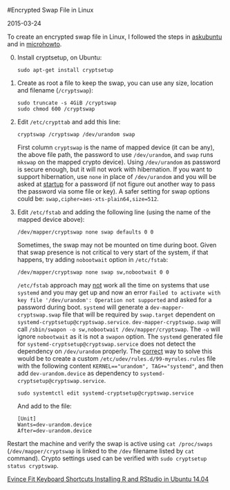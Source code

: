#Encrypted Swap File in Linux

2015-03-24

<!--- tags: encryption -->

To create an encrypted swap file in Linux, I followed the steps in [askubuntu](http://askubuntu.com/questions/248158/how-do-i-setup-an-encrypted-swap-file) and in [microhowto](http://www.microhowto.info/howto/create_an_encrypted_swap_area.html).

0. Install cryptsetup, on Ubuntu:

	```
	sudo apt-get install cryptsetup
	```
1. Create as root a file to keep the swap, you can use any size, location and filename (`/cryptswap`):

	```
	sudo truncate -s 4GiB /cryptswap
	sudo chmod 600 /cryptswap
	```

2. Edit `/etc/crypttab` and add this line:

	```
	cryptswap /cryptswap /dev/urandom swap
	```

	First column `cryptswap` is the name of mapped device (it can be any), the above file path, the password to use `/dev/urandom`, and `swap` runs `mkswap` on the mapped crypto device). Using `/dev/urandom` as password is secure enough, but it will not work with hibernation. If you want to support hibernation, use `none` in place of `/dev/urandom` and you will be asked at [startup](http://manpages.ubuntu.com/manpages/natty/man5/crypttab.5.html) for a password (if not figure out another way to pass the password via some file or key). A safer setting for swap options could be: `swap,cipher=aes-xts-plain64,size=512`.
3. Edit `/etc/fstab` and adding the following line (using the name of the mapped device above):

	```
	/dev/mapper/cryptswap none swap defaults 0 0
	```

	Sometimes, the swap may not be mounted on time during boot. Given that swap presence is not critical to very start of the system, if that happens, try adding `nobootwait` option in `/etc/fstab`:

	```
	/dev/mapper/cryptswap none swap sw,nobootwait 0 0
	```

	`/etc/fstab` approach may [not](https://unix.stackexchange.com/questions/64693/how-do-i-configure-systemd-to-activate-an-encrypted-swap-file) work all the time on systems that use `systemd` and you may get up and now an error `Failed to activate with key file '/dev/urandom': Operation not supported` and asked for a password during boot. `systemd` will generate a `dev-mapper-cryptswap.swap` file that will be required by `swap.target` dependent on `systemd-cryptsetup@cryptswap.service`. `dev-mapper-cryptswap.swap` will call `/sbin/swapon -o sw,nobootwait /dev/mapper/cryptswap`. The `-o` will ignore `nobootwait` as it is not a `swapon` option. The `systemd` generated file for `systemd-cryptsetup@cryptswap.service` does not detect the dependency on `/dev/urandom` properly. The [correct](https://lists.fedoraproject.org/pipermail/devel/2012-January/160917.html) way to solve this would be to create a custom `/etc/udev/rules.d/99-myrules.rules` file with the following content `KERNEL=="urandom", TAG+="systemd"`, and then add `dev-urandom.device` as dependency to `systemd-cryptsetup@cryptswap.service`.

	```
	sudo systemtctl edit systemd-cryptsetup@cryptswap.service
	``` 
	
	And add to the file:

	```
	[Unit]
	Wants=dev-urandom.device
	After=dev-urandom.device
	```

Restart the machine and verify the swap is active using `cat /proc/swaps` (`/dev/mapper/cryptswap` is linked to the `/dev` filename listed by `cat` command). Crypto settings used can be verified with `sudo cryptsetup status cryptswap`.



<ins class='nfooter'><a id='fprev' href='#blog/2015/2015-04-14-Evince-Fit-Keyboard-Shortcuts.md'>Evince Fit Keyboard Shortcuts</a> <a id='fnext' href='#blog/2015/2015-03-22-Installing-R-and-RStudio-in-Ubuntu-14.04.md'>Installing R and RStudio in Ubuntu 14.04</a></ins>
